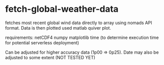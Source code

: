 # fetch-global-weather-data

fetches most recent global wind data directly to array using nomads API format. Data is then plotted used matlab quiver plot.

requirements:
netCDF4
numpy
matplotlib
time (to determine execution time for potential serverless deployment)

Can be adjusted for higher accuracy data (1p00 => 0p25).
Date may also be adjusted to some extent (NOT TESTED YET)
